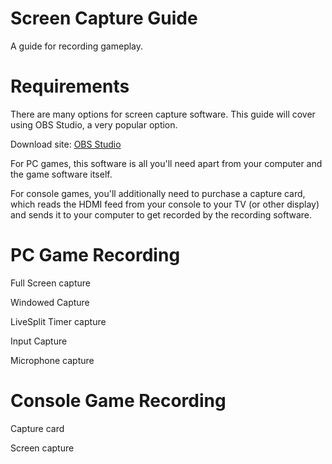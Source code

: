 # Screen Capture Guide
A guide for recording gameplay.

# Requirements 
There are many options for screen capture software. This guide will cover using OBS Studio, a very popular option.

Download site: [OBS Studio](https://obsproject.com/)

For PC games, this software is all you'll need apart from your computer and the game software itself.

For console games, you'll additionally need to purchase a capture card, which reads the HDMI feed from your console to your TV (or other display) and sends it to your computer to get recorded by the recording software.


# PC Game Recording

Full Screen capture

Windowed Capture

LiveSplit Timer capture

Input Capture

Microphone capture


# Console Game Recording

Capture card

Screen capture 
